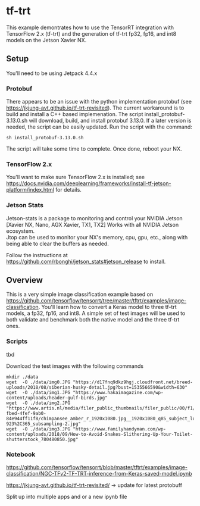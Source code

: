# tf-trt


This example demontrates how to use the TensorRT integration with TensorFlow 2.x (tf-trt) and the generation of tf-trt fp32, fp16, and int8 models on the Jetson Xavier NX.

## Setup 
You'll need to be using Jetpack 4.4.x

### Protobuf
There appears to be an issue with the python implementation protobuf (see https://jkjung-avt.github.io/tf-trt-revisited).  The current workaround is to build and install a C++ based implemenation. The script install_protobuf-3.13.0.sh will download, build, and install protobuf 3.13.0.  If a later version is needed, the script can be easily updated.  Run the script with the command:
```
sh install_protobuf-3.13.0.sh
```
The script will take some time to complete.  Once done, reboot your NX.

### TensorFlow 2.x
You'll want to make sure TensorFlow 2.x is installed; see https://docs.nvidia.com/deeplearning/frameworks/install-tf-jetson-platform/index.html for details.

### Jetson Stats

Jetson-stats is a package to monitoring and control your NVIDIA Jetson [Xavier NX, Nano, AGX Xavier, TX1, TX2] Works with all NVIDIA Jetson ecosystem.  
Jtop can be used to monitor your NX's memory, cpu, gpu, etc.,  along with being able to clear the buffers as needed.

Follow the instructions at https://github.com/rbonghi/jetson_stats#jetson_release to install.  

## Overview
This is a very simple image classification example based on https://github.com/tensorflow/tensorrt/tree/master/tftrt/examples/image-classification. You'll learn how to convert a Keras model to three tf-trt models, a fp32, fp16, and int8.  A simple set of test images will be used to both validate and benchmark both the native model and the three tf-trt ones.

### Scripts
tbd

Download the test images with the following commands

```
mkdir ./data
wget  -O ./data/img0.JPG "https://d17fnq9dkz9hgj.cloudfront.net/breed-uploads/2018/08/siberian-husky-detail.jpg?bust=1535566590&width=630"
wget  -O ./data/img1.JPG "https://www.hakaimagazine.com/wp-content/uploads/header-gulf-birds.jpg"
wget  -O ./data/img2.JPG "https://www.artis.nl/media/filer_public_thumbnails/filer_public/00/f1/00f1b6db-fbed-4fef-9ab0-84e944ff11f8/chimpansee_amber_r_1920x1080.jpg__1920x1080_q85_subject_location-923%2C365_subsampling-2.jpg"
wget  -O ./data/img3.JPG "https://www.familyhandyman.com/wp-content/uploads/2018/09/How-to-Avoid-Snakes-Slithering-Up-Your-Toilet-shutterstock_780480850.jpg"
```


### Notebook




https://github.com/tensorflow/tensorrt/blob/master/tftrt/examples/image-classification/NGC-TFv2-TF-TRT-inference-from-Keras-saved-model.ipynb

https://jkjung-avt.github.io/tf-trt-revisited/ -> update for latest protobuff

Split up into multiple apps and or a new ipynb file
